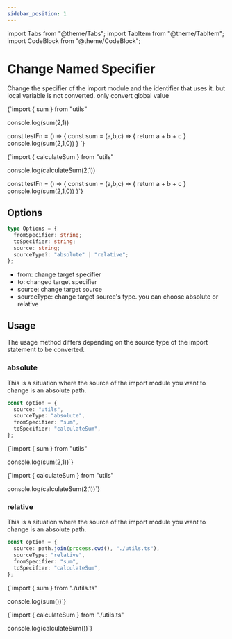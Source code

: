 ```yaml
---
sidebar_position: 1
---
```


import Tabs from "@theme/Tabs";
import TabItem from "@theme/TabItem";
import CodeBlock from "@theme/CodeBlock";

# Change Named Specifier

Change the specifier of the import module and the identifier that uses it. but local variable is not converted. only convert global value

<Tabs>
  <TabItem value="js" label="before" default>
    <CodeBlock language="ts">
      {`import { sum } from "utils"

console.log(sum(2,1))

const testFn = () => {
const sum = (a,b,c) => { return a + b + c }
console.log(sum(2,1,0))
}
`}
</CodeBlock>

  </TabItem>
  <TabItem value="ts" label="after">
    <CodeBlock language="ts">
      {`import { calculateSum } from "utils"

console.log(calculateSum(2,1))

const testFn = () => {
const sum = (a,b,c) => { return a + b + c }
console.log(sum(2,1,0))
}`}

</CodeBlock>
  </TabItem>
</Tabs>

## Options

```typescript
type Options = {
  fromSpecifier: string;
  toSpecifier: string;
  source: string;
  sourceType?: "absolute" | "relative";
};
```

- from: change target specifier
- to: changed target specifier
- source: change target source
- sourceType: change target source's type. you can choose absolute or relative

## Usage

The usage method differs depending on the source type of the import statement to be converted.

### absolute

This is a situation where the source of the import module you want to change is an absolute path.

```typescript title="option.ts"
const option = {
  source: "utils",
  sourceType: "absolute",
  fromSpecifier: "sum",
  toSpecifier: "calculateSum",
};
```

<Tabs>
  <TabItem value="js" label="before" default>
    <CodeBlock language="ts">
      {`import { sum } from "utils"

console.log(sum(2,1))`}

</CodeBlock>
  </TabItem>
  <TabItem value="ts" label="after">
    <CodeBlock language="ts">
      {`import { calculateSum } from "utils"

console.log(calculateSum(2,1))`}

</CodeBlock>
  </TabItem>
</Tabs>

### relative

This is a situation where the source of the import module you want to change is an absolute path.

```typescript title="option.ts"
const option = {
  source: path.join(process.cwd(), "./utils.ts"),
  sourceType: "relative",
  fromSpecifier: "sum",
  toSpecifier: "calculateSum",
};
```

<Tabs>
  <TabItem value="js" label="before" default>
    <CodeBlock language="ts">
      {`import { sum } from  "./utils.ts"

console.log(sum())`}

</CodeBlock>
  </TabItem>
  <TabItem value="ts" label="after">
    <CodeBlock language="ts">
      {`import { calculateSum } from  "./utils.ts"

console.log(calculateSum())`}

</CodeBlock>
  </TabItem>
</Tabs>
